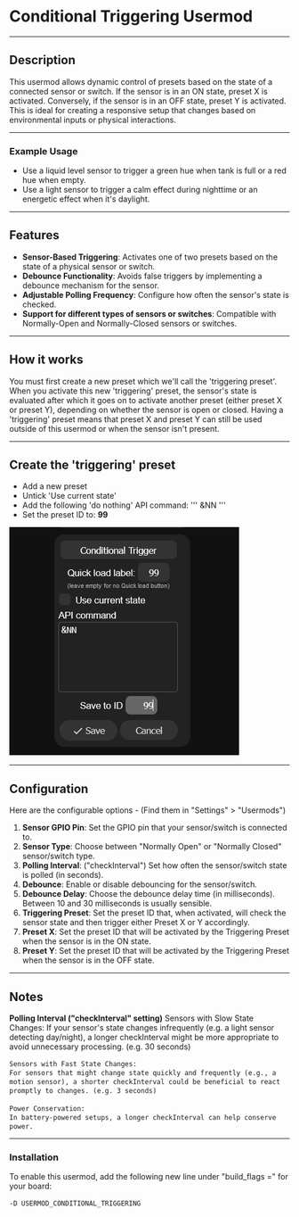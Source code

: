# Conditional Triggering Usermod

---

## Description
This usermod allows dynamic control of presets based on the state of a connected sensor or switch.
If the sensor is in an ON state, preset X is activated. Conversely, if the sensor is in an OFF state, preset Y is activated.
This is ideal for creating a responsive setup that changes based on environmental inputs or physical interactions.

---

### Example Usage
- Use a liquid level sensor to trigger a green hue when tank is full or a red hue when empty.
- Use a light sensor to trigger a calm effect during nighttime or an energetic effect when it's daylight.

---

## Features
- **Sensor-Based Triggering**: Activates one of two presets based on the state of a physical sensor or switch.
- **Debounce Functionality**: Avoids false triggers by implementing a debounce mechanism for the sensor.
- **Adjustable Polling Frequency**: Configure how often the sensor's state is checked.
- **Support for different types of sensors or switches**: Compatible with Normally-Open and Normally-Closed sensors or switches.

---

## How it works
You must first create a new preset which we'll call the 'triggering preset'. When you activate this new 'triggering' preset, the sensor's state is evaluated after which it goes on to activate another preset (either preset X or preset Y), depending on whether the sensor is open or closed.
Having a 'triggering' preset means that preset X and preset Y can still be used outside of this usermod or when the sensor isn't present.

---

## Create the 'triggering' preset
- Add a new preset
- Untick 'Use current state'
- Add the following 'do nothing' API command:
'''
&NN
'''
- Set the preset ID to: **99**

![Screenshot The 'Triggering Preset' Configuration](./assets/trigger_preset.jpg)

---

## Configuration

Here are the configurable options - (Find them in "Settings" > "Usermods")

1. **Sensor GPIO Pin**: Set the GPIO pin that your sensor/switch is connected to.
2. **Sensor Type**: Choose between "Normally Open" or "Normally Closed" sensor/switch type.
3. **Polling Interval**: ("checkInterval") Set how often the sensor/switch state is polled (in seconds).
4. **Debounce**: Enable or disable debouncing for the sensor/switch.
5. **Debounce Delay**: Choose the debounce delay time (in milliseconds). Between 10 and 30 milliseconds is usually sensible.
6. **Triggering Preset**: Set the preset ID that, when activated, will check the sensor state and then trigger either Preset X or Y accordingly.
7. **Preset X**: Set the preset ID that will be activated by the Triggering Preset when the sensor is in the ON state.
8. **Preset Y**: Set the preset ID that will be activated by the Triggering Preset when the sensor is in the OFF state.

---

## Notes
**Polling Interval ("checkInterval" setting)**
    Sensors with Slow State Changes:
    If your sensor's state changes infrequently (e.g. a light sensor detecting day/night), a longer checkInterval might be more appropriate to avoid unnecessary processing. (e.g. 30 seconds)

    Sensors with Fast State Changes:
    For sensors that might change state quickly and frequently (e.g., a motion sensor), a shorter checkInterval could be beneficial to react promptly to changes. (e.g. 3 seconds)

    Power Conservation:
    In battery-powered setups, a longer checkInterval can help conserve power.

---

### Installation
To enable this usermod, add the following new line under "build_flags =" for your board:
```
-D USERMOD_CONDITIONAL_TRIGGERING
```
